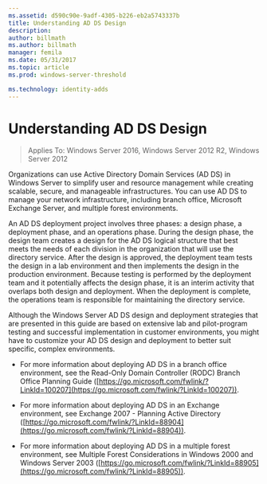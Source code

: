 ```yaml
---
ms.assetid: d590c90e-9adf-4305-b226-eb2a5743337b
title: Understanding AD DS Design
description:
author: billmath
ms.author: billmath
manager: femila
ms.date: 05/31/2017
ms.topic: article
ms.prod: windows-server-threshold

ms.technology: identity-adds
---
```


# Understanding AD DS Design

>Applies To: Windows Server 2016, Windows Server 2012 R2, Windows Server 2012

Organizations can use Active Directory Domain Services (AD DS) in  Windows Server to simplify user and resource management while creating scalable, secure, and manageable infrastructures. You can use AD DS to manage your network infrastructure, including branch office, Microsoft Exchange Server, and multiple forest environments.  
  
An AD DS deployment project involves three phases: a design phase, a deployment phase, and an operations phase. During the design phase, the design team creates a design for the AD DS logical structure that best meets the needs of each division in the organization that will use the directory service. After the design is approved, the deployment team tests the design in a lab environment and then implements the design in the production environment. Because testing is performed by the deployment team and it potentially affects the design phase, it is an interim activity that overlaps both design and deployment. When the deployment is complete, the operations team is responsible for maintaining the directory service.  
  
Although the  Windows Server AD DS design and deployment strategies that are presented in this guide are based on extensive lab and pilot-program testing and successful implementation in customer environments, you might have to customize your AD DS design and deployment to better suit specific, complex environments.  
  
-   For more information about deploying AD DS in a branch office environment, see the Read-Only Domain Controller (RODC) Branch Office Planning Guide ([https://go.microsoft.com/fwlink/?LinkId=100207](https://go.microsoft.com/fwlink/?LinkId=100207)).  
  
-   For more information about deploying AD DS in an Exchange environment, see Exchange 2007 - Planning Active Directory ([https://go.microsoft.com/fwlink/?LinkId=88904](https://go.microsoft.com/fwlink/?LinkId=88904)).  
  
-   For more information about deploying AD DS in a multiple forest environment, see Multiple Forest Considerations in Windows 2000 and Windows Server 2003 ([https://go.microsoft.com/fwlink/?LinkId=88905](https://go.microsoft.com/fwlink/?LinkId=88905)).  
  


